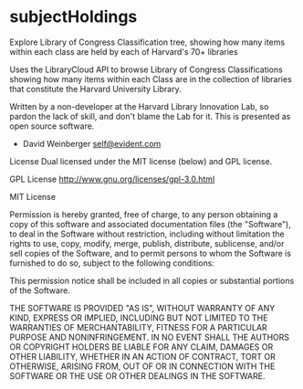 subjectHoldings
===============

Explore Library of Congress Classification tree, showing how many items within each class are held by each of Harvard's 70+ libraries

Uses the LibraryCloud API to browse Library of Congress Classifications showing how many items within each Class are in the collection of libraries that constitute the Harvard University Library.
    
Written by a non-developer at the Harvard Library Innovation Lab,
so pardon the lack of skill, and don't blame the Lab for it.
This is presented as open source software.

- David Weinberger
  self@evident.com


License
Dual licensed under the MIT license (below) and GPL license.

GPL License
http://www.gnu.org/licenses/gpl-3.0.html

MIT License

Permission is hereby granted, free of charge, to any person obtaining a copy of this software and associated documentation files (the "Software"), to deal in the Software without restriction, including without limitation the rights to use, copy, modify, merge, publish, distribute, sublicense, and/or sell copies of the Software, and to permit persons to whom the Software is furnished to do so, subject to the following conditions:

This permission notice shall be included in all copies or substantial portions of the Software.

THE SOFTWARE IS PROVIDED "AS IS", WITHOUT WARRANTY OF ANY KIND, EXPRESS OR IMPLIED, INCLUDING BUT NOT LIMITED TO THE WARRANTIES OF MERCHANTABILITY, FITNESS FOR A PARTICULAR PURPOSE AND NONINFRINGEMENT. IN NO EVENT SHALL THE AUTHORS OR COPYRIGHT HOLDERS BE LIABLE FOR ANY CLAIM, DAMAGES OR OTHER LIABILITY, WHETHER IN AN ACTION OF CONTRACT, TORT OR OTHERWISE, ARISING FROM, OUT OF OR IN CONNECTION WITH THE SOFTWARE OR THE USE OR OTHER DEALINGS IN THE SOFTWARE.
